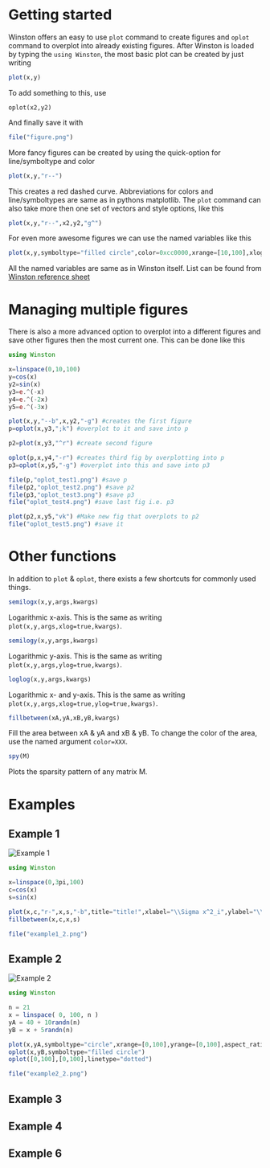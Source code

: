 Getting started
===============

Winston offers an easy to use `plot` command to create figures and `oplot` command to overplot into already existing figures. After Winston is loaded by typing the `using Winston`, the most basic plot can be created by just writing
```julia
plot(x,y)
```
To add something to this, use
```
oplot(x2,y2)
```
And finally save it with
```julia
file("figure.png")
```

More fancy figures can be created by using the quick-option for line/symboltype and color
```julia
plot(x,y,"r--")
```
This creates a red dashed curve. Abbreviations for colors and line/symboltypes are same as in pythons matplotlib. The `plot` command can also take more then one set of vectors and style options, like this
```julia
plot(x,y,"r--",x2,y2,"g^")
```

For even more awesome figures we can use the named variables like this
```julia
plot(x,y,symboltype="filled circle",color=0xcc0000,xrange=[10,100],xlog=true)
```
All the named variables are same as in Winston itself. List can be found from [Winston reference sheet](https://github.com/nolta/Winston.jl/blob/master/doc/reference.md)


Managing multiple figures
=========================

There is also a more advanced option to overplot into a different figures and save other figures then the most current one. This can be done like this

```julia
using Winston

x=linspace(0,10,100)
y=cos(x)
y2=sin(x)
y3=e.^(-x)
y4=e.^(-2x)
y5=e.^(-3x)

plot(x,y,"--b",x,y2,"-g") #creates the first figure
p=oplot(x,y3,";k") #overplot to it and save into p

p2=plot(x,y3,"^r") #create second figure

oplot(p,x,y4,"-r") #creates third fig by overplotting into p
p3=oplot(x,y5,"-g") #overplot into this and save into p3

file(p,"oplot_test1.png") #save p
file(p2,"oplot_test2.png") #save p2
file(p3,"oplot_test3.png") #save p3
file("oplot_test4.png") #save last fig i.e. p3

plot(p2,x,y5,"vk") #Make new fig that overplots to p2
file("oplot_test5.png") #save it
```

Other functions
===============
In addition to `plot` & `oplot`, there exists a few shortcuts for commonly used things.

```julia
semilogx(x,y,args,kwargs)
```
Logarithmic x-axis. This is the same as writing `plot(x,y,args,xlog=true,kwargs)`.

```julia
semilogy(x,y,args,kwargs)
```
Logarithmic y-axis. This is the same as writing `plot(x,y,args,ylog=true,kwargs)`.

```julia
loglog(x,y,args,kwargs)
```
Logarithmic x- and y-axis. This is the same as writing `plot(x,y,args,xlog=true,ylog=true,kwargs)`.

```julia
fillbetween(xA,yA,xB,yB,kwargs)
```
Fill the area between xA & yA and xB & yB. To change the color of the area, use the named argument `color=XXX`.

```julia
spy(M)
```
Plots the sparsity pattern of any matrix M.


Examples
========

Example 1
---------
![Example 1](http://www.cita.utoronto.ca/~nolta/julia/winston/examples/example1.png)

```julia
using Winston

x=linspace(0,3pi,100)
c=cos(x)
s=sin(x)

plot(x,c,"r-",x,s,"-b",title="title!",xlabel="\\Sigma x^2_i",ylabel="\\Theta_i")
fillbetween(x,c,x,s)

file("example1_2.png")
```
Example 2
---------
![Example 2](http://www.cita.utoronto.ca/~nolta/julia/winston/examples/example2.png)

```julia
using Winston

n = 21
x = linspace( 0, 100, n )
yA = 40 + 10randn(n)
yB = x + 5randn(n)

plot(x,yA,symboltype="circle",xrange=[0,100],yrange=[0,100],aspect_ratio=1)
oplot(x,yB,symboltype="filled circle")
oplot([0,100],[0,100],linetype="dotted")

file("example2_2.png")
```

Example 3
---------

Example 4
---------

Example 6
---------